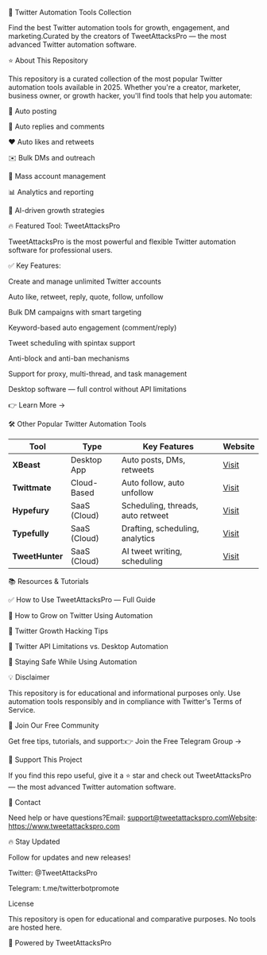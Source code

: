 🚀 Twitter Automation Tools Collection

Find the best Twitter automation tools for growth, engagement, and marketing.Curated by the creators of TweetAttacksPro — the most advanced Twitter automation software.


⭐ About This Repository

This repository is a curated collection of the most popular Twitter automation tools available in 2025. Whether you're a creator, marketer, business owner, or growth hacker, you'll find tools that help you automate:


🔄 Auto posting

💬 Auto replies and comments

❤️ Auto likes and retweets

✉️ Bulk DMs and outreach

👥 Mass account management

📊 Analytics and reporting

🧠 AI-driven growth strategies



🔥 Featured Tool: TweetAttacksPro

TweetAttacksPro is the most powerful and flexible Twitter automation software for professional users.

✅ Key Features:

Create and manage unlimited Twitter accounts

Auto like, retweet, reply, quote, follow, unfollow

Bulk DM campaigns with smart targeting

Keyword-based auto engagement (comment/reply)

Tweet scheduling with spintax support

Anti-block and anti-ban mechanisms

Support for proxy, multi-thread, and task management

Desktop software — full control without API limitations

👉 Learn More →




🛠️ Other Popular Twitter Automation Tools

| Tool           | Type           | Key Features                      | Website                       |
|----------------|----------------|------------------------------------|-------------------------------|
| **XBeast**     | Desktop App    | Auto posts, DMs, retweets         | [Visit](https://xbeast.com)   |
| **Twittmate**  | Cloud-Based    | Auto follow, auto unfollow        | [Visit](https://twittmate.com)|
| **Hypefury**   | SaaS (Cloud)   | Scheduling, threads, auto retweet | [Visit](https://hypefury.com) |
| **Typefully**  | SaaS (Cloud)   | Drafting, scheduling, analytics   | [Visit](https://typefully.com)|
| **TweetHunter**| SaaS (Cloud)   | AI tweet writing, scheduling      | [Visit](https://tweethunter.io)|




📚 Resources & Tutorials

✅ How to Use TweetAttacksPro — Full Guide

🚀 How to Grow on Twitter Using Automation

🧠 Twitter Growth Hacking Tips

📜 Twitter API Limitations vs. Desktop Automation

🔐 Staying Safe While Using Automation



💡 Disclaimer

This repository is for educational and informational purposes only. Use automation tools responsibly and in compliance with Twitter's Terms of Service.



🚀 Join Our Free Community

Get free tips, tutorials, and support:👉 Join the Free Telegram Group →



🙌 Support This Project

If you find this repo useful, give it a ⭐ star and check out TweetAttacksPro — the most advanced Twitter automation software.



📩 Contact

Need help or have questions?Email: support@tweetattackspro.comWebsite: https://www.tweetattackspro.com



🔥 Stay Updated

Follow for updates and new releases!

Twitter: @TweetAttacksPro

Telegram: t.me/twitterbotpromote

License

This repository is open for educational and comparative purposes. No tools are hosted here.



🚀 Powered by TweetAttacksPro


